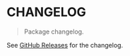 # CHANGELOG

> Package changelog.

See [GitHub Releases](https://github.com/stdlib-js/slice-base-sargs2multislice/releases) for the changelog.